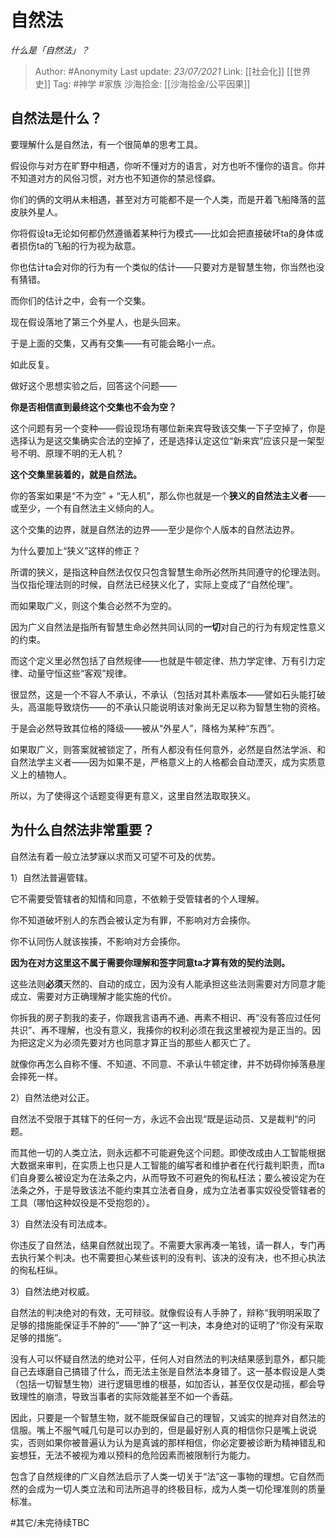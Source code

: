 # 自然法
*什么是「自然法」？*

> Author: #Anonymity
> Last update: *23/07/2021*
> Link: [[社会化]] [[世界史]] 
> Tag: #神学 #家族
> 沙海拾金: [[沙海拾金/公平因果]]

**自然法是什么？**
-----------

要理解什么是自然法，有一个很简单的思考工具。

假设你与对方在旷野中相遇，你听不懂对方的语言，对方也听不懂你的语言。你并不知道对方的风俗习惯，对方也不知道你的禁忌怪癖。

你们的俩的文明从未相遇，甚至对方可能都不是一个人类，而是开着飞船降落的蓝皮肤外星人。

你将假设ta无论如何都仍然遵循着某种行为模式——比如会把直接破坏ta的身体或者损伤ta的飞船的行为视为敌意。

你也估计ta会对你的行为有一个类似的估计——只要对方是智慧生物，你当然也没有猜错。

而你们的估计之中，会有一个交集。

现在假设落地了第三个外星人，也是头回来。

于是上面的交集，又再有交集——有可能会略小一点。

如此反复。

做好这个思想实验之后，回答这个问题——

**你是否相信直到最终这个交集也不会为空？**

这个问题有另一个变种——假设现场有哪位新来宾导致该交集一下子空掉了，你是选择认为是这交集确实合法的空掉了，还是选择认定这位“新来宾”应该只是一架型号不明、原理不明的无人机？

**这个交集里装着的，就是自然法。**

你的答案如果是“不为空” + “无人机”，那么你也就是一个**狭义的自然法主义者**——或至少，一个有自然法主义倾向的人。

这个交集的边界，就是自然法的边界——至少是你个人版本的自然法边界。

为什么要加上“狭义”这样的修正？

所谓的狭义，是指这种自然法仅仅只包含智慧生命所必然所共同遵守的伦理法则。当仅指伦理法则的时候，自然法已经狭义化了，实际上变成了“自然伦理”。

而如果取广义，则这个集合必然不为空的。

因为广义自然法是指所有智慧生命必然共同认同的**一切**对自己的行为有规定性意义的约束。

而这个定义里必然包括了自然规律——也就是牛顿定律、热力学定律、万有引力定律、动量守恒这些“客观”规律。

很显然，这是一个不容人不承认，不承认（包括对其朴素版本——譬如石头能打破头，高温能导致烧伤——的不承认只能说明该对象尚无足以称为智慧生物的资格。

于是会必然导致其位格的降级——被从“外星人”，降格为某种“东西”。

如果取广义，则答案就被锁定了，所有人都没有任何意外，必然是自然法学派、和自然法学主义者——因为如果不是，严格意义上的人格都会自动湮灭，成为实质意义上的植物人。

所以，为了使得这个话题变得更有意义，这里自然法取取狭义。

为什么自然法非常重要？
-----------

自然法有着一般立法梦寐以求而又可望不可及的优势。

1）自然法普遍管辖。

它不需要受管辖者的知情和同意，不依赖于受管辖者的个人理解。

你不知道破坏别人的东西会被认定为有罪，不影响对方会揍你。

你不认同伤人就该挨揍，不影响对方会揍你。

**因为在对方这里这不属于需要你理解和签字同意ta才算有效的契约法则。**

这些法则**必须**天然的、自动的成立，因为没有人能承担这些法则需要对方同意才能成立、需要对方正确理解才能实施的代价。

你拆我的房子割我的麦子，你跟我言语再不通、再素不相识、再“没有答应过任何共识”、再不理解，也没有意义，我揍你的权利必须在我这里被视为是正当的。因为把这定义为必须先要对方也同意才算正当的那些人都灭亡了。

就像你再怎么自称不懂、不知道、不同意、不承认牛顿定律，并不妨碍你掉落悬崖会摔死一样。

2）自然法绝对公正。

自然法不受限于其辖下的任何一方，永远不会出现“既是运动员、又是裁判“的问题。

而其他一切的人类立法，则永远都不可能避免这个问题。即使改成由人工智能根据大数据来审判，在实质上也只是人工智能的编写者和维护者在代行裁判职责，而ta们自身要么被设定为在法条之内，从而导致不可避免的徇私枉法；要么被设定为在法条之外，于是导致该法不能约束其立法者自身，成为立法者事实奴役受管辖者的工具（哪怕这种奴役是不受抱怨的）。

3）自然法没有司法成本。

你违反了自然法，结果自然就出现了。不需要大家再凑一笔钱，请一群人，专门再去执行某个判决。也不需要担心某些该判的没有判、该决的没有决，也不担心执法的徇私枉纵。

3）自然法绝对权威。

自然法的判决绝对的有效，无可辩驳。就像假设有人手肿了，辩称“我明明采取了足够的措施能保证手不肿的”——“肿了”这一判决，本身绝对的证明了“你没有采取足够的措施”。

没有人可以怀疑自然法的绝对公平，任何人对自然法的判决结果感到意外，都只能自己去琢磨自己搞错了什么，而无法主张是自然法本身错了。这一基本假设是人类（包括一切智慧生物）进行逻辑思维的根基，如加否认，甚至仅仅是动摇，都会导致理性的崩溃，导致当事者的实际效能甚至不如一个香菇。

因此，只要是一个智慧生物，就不能既保留自己的理智，又诚实的抛弃对自然法的信服。嘴上不服气喊几句是可以办到的，但是最好别人真的相信你只是嘴上说说实，否则如果你被普遍认为认为是真诚的那样相信，你必定要被诊断为精神错乱和妄想狂，无法不被视为难以预料的危险因素而被限制行为能力。

包含了自然规律的广义自然法启示了人类一切关于“法”这一事物的理想。它自然而然的会成为一切人类立法和司法所追寻的终极目标，成为人类一切伦理准则的质量标准。

#其它/未完待续TBC
